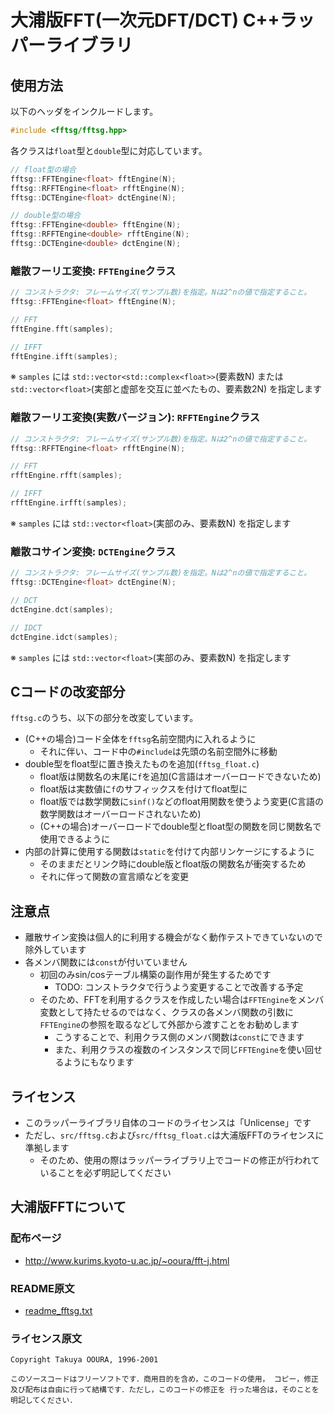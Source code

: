 # 大浦版FFT(一次元DFT/DCT) C++ラッパーライブラリ
## 使用方法
以下のヘッダをインクルードします。
```cpp
#include <fftsg/fftsg.hpp>
```

各クラスは`float`型と`double`型に対応しています。
```cpp
// float型の場合
fftsg::FFTEngine<float> fftEngine(N);
fftsg::RFFTEngine<float> rfftEngine(N);
fftsg::DCTEngine<float> dctEngine(N);

// double型の場合
fftsg::FFTEngine<double> fftEngine(N);
fftsg::RFFTEngine<double> rfftEngine(N);
fftsg::DCTEngine<double> dctEngine(N);
```

### 離散フーリエ変換: `FFTEngine`クラス
```cpp
// コンストラクタ: フレームサイズ(サンプル数)を指定。Nは2^nの値で指定すること。
fftsg::FFTEngine<float> fftEngine(N);

// FFT
fftEngine.fft(samples);

// IFFT
fftEngine.ifft(samples);
```
※ `samples` には `std::vector<std::complex<float>>`(要素数N) または `std::vector<float>`(実部と虚部を交互に並べたもの、要素数2N) を指定します

### 離散フーリエ変換(実数バージョン): `RFFTEngine`クラス
```cpp
// コンストラクタ: フレームサイズ(サンプル数)を指定。Nは2^nの値で指定すること。
fftsg::RFFTEngine<float> rfftEngine(N);

// FFT
rfftEngine.rfft(samples);

// IFFT
rfftEngine.irfft(samples);
```
※ `samples` には `std::vector<float>`(実部のみ、要素数N) を指定します

### 離散コサイン変換: `DCTEngine`クラス
```cpp
// コンストラクタ: フレームサイズ(サンプル数)を指定。Nは2^nの値で指定すること。
fftsg::DCTEngine<float> dctEngine(N);

// DCT
dctEngine.dct(samples);

// IDCT
dctEngine.idct(samples);
```
※ `samples` には `std::vector<float>`(実部のみ、要素数N) を指定します

## Cコードの改変部分
`fftsg.c`のうち、以下の部分を改変しています。

- (C++の場合)コード全体を`fftsg`名前空間内に入れるように
    - それに伴い、コード中の`#include`は先頭の名前空間外に移動
- double型をfloat型に置き換えたものを追加(`fftsg_float.c`)
    - float版は関数名の末尾に`f`を追加(C言語はオーバーロードできないため)
    - float版は実数値に`f`のサフィックスを付けてfloat型に
    - float版では数学関数に`sinf()`などのfloat用関数を使うよう変更(C言語の数学関数はオーバーロードされないため)
    - (C++の場合)オーバーロードでdouble型とfloat型の関数を同じ関数名で使用できるように
- 内部の計算に使用する関数は`static`を付けて内部リンケージにするように
    - そのままだとリンク時にdouble版とfloat版の関数名が衝突するため
    - それに伴って関数の宣言順などを変更

## 注意点
- 離散サイン変換は個人的に利用する機会がなく動作テストできていないので除外しています
- 各メンバ関数には`const`が付いていません
    - 初回のみsin/cosテーブル構築の副作用が発生するためです
        - TODO: コンストラクタで行うよう変更することで改善する予定
    - そのため、FFTを利用するクラスを作成したい場合は`FFTEngine`をメンバ変数として持たせるのではなく、クラスの各メンバ関数の引数に`FFTEngine`の参照を取るなどして外部から渡すことをお勧めします
        - こうすることで、利用クラス側のメンバ関数は`const`にできます
        - また、利用クラスの複数のインスタンスで同じ`FFTEngine`を使い回せるようにもなります

## ライセンス
- このラッパーライブラリ自体のコードのライセンスは「Unlicense」です
- ただし、`src/fftsg.c`および`src/fftsg_float.c`は大浦版FFTのライセンスに準拠します
    - そのため、使用の際はラッパーライブラリ上でコードの修正が行われていることを必ず明記してください

## 大浦版FFTについて
### 配布ページ
- http://www.kurims.kyoto-u.ac.jp/~ooura/fft-j.html

### README原文
- [readme_fftsg.txt](readme_fftsg.txt)

### ライセンス原文
```
Copyright Takuya OOURA, 1996-2001

このソースコードはフリーソフトです．商用目的を含め，このコードの使用， コピー，修正及び配布は自由に行って結構です．ただし，このコードの修正を 行った場合は，そのことを明記してください．
```
